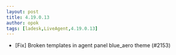 ```yaml
---
layout: post
title: 4.19.0.13
author: opok
tags: [ladesk,LiveAgent,4.19.0.13]
---
```


- [Fix] Broken templates in agent panel blue_aero theme (#2153)
